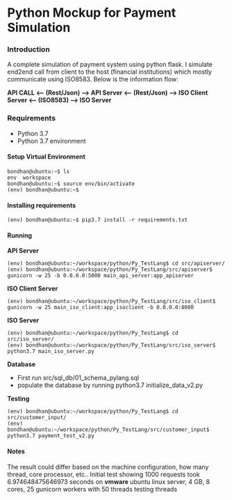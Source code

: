 # Python Mockup for Payment Simulation

### Introduction
A complete simulation of payment system using python flask. I simulate end2end call from client to the host (financial institutions) which mostly communicate using ISO8583. Below is the information flow:

**API CALL <-- (Rest/Json) --> API Server <-- (Rest/Json) --> ISO Client Server <-- (ISO8583) --> ISO Server**

### Requirements

- Python 3.7<br>
- Python 3.7 environment

#### Setup Virtual Environment
```bondhan@ubuntu:~$ python3.7 -m venv env
bondhan@ubuntu:~$ ls
env  workspace
bondhan@ubuntu:~$ source env/bin/activate
(env) bondhan@ubuntu:~$
```

#### Installing requirements
```
(env) bondhan@ubuntu:~$ pip3.7 install -r requirements.txt
```

#### Running
**API Server**
```
(env) bondhan@ubuntu:~/workspace/python/Py_TestLang$ cd src/apiserver/
(env) bondhan@ubuntu:~/workspace/python/Py_TestLang/src/apiserver$ gunicorn -w 25 -b 0.0.0.0:5000 main_api_server:app_apiserver
```

**ISO Client Server**
```
(env) bondhan@ubuntu:~/workspace/python/Py_TestLang/src/iso_client$ gunicorn -w 25 main_iso_client:app_isoclient -b 0.0.0.0:8080
```

**ISO Server**
```
(env) bondhan@ubuntu:~/workspace/python/Py_TestLang$ cd src/iso_server/
(env) bondhan@ubuntu:~/workspace/python/Py_TestLang/src/iso_server$ python3.7 main_iso_server.py
```

**Database**
- First run src/sql_db/01_schema_pylang.sql
- populate the database by running python3.7 initialize_data_v2.py

**Testing**
```
(env) bondhan@ubuntu:~/workspace/python/Py_TestLang$ cd src/customer_input/
(env) bondhan@ubuntu:~/workspace/python/Py_TestLang/src/customer_input$ python3.7 payment_test_v2.py
```

#### Notes
The result could differ based on the machine configuration, how many thread, core processor, etc.. 
Initial test showing 1000 requests  took 6.974648475646973 seconds on **vmware** ubuntu linux server, 4 GB, 8 cores, 25 gunicorn workers with 50 threads testing threads
